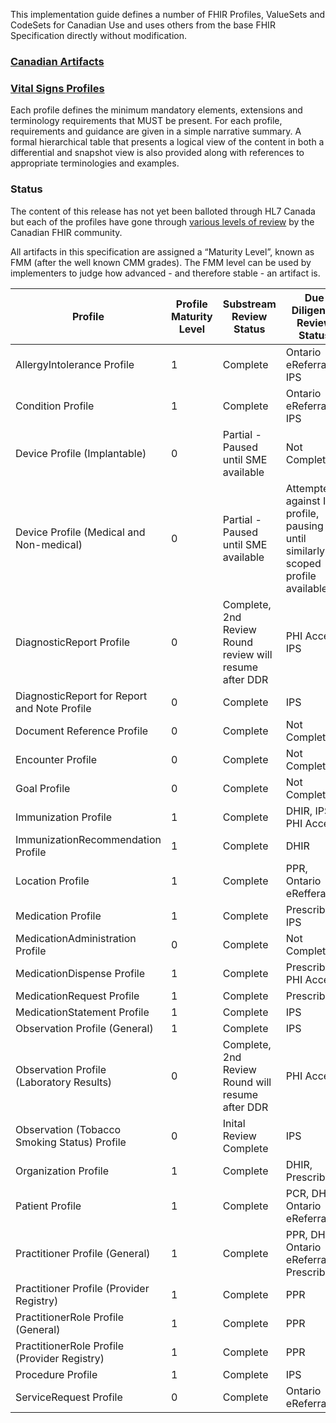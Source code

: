 This implementation guide defines a number of FHIR Profiles, ValueSets and CodeSets for Canadian Use and uses others from the base FHIR Specification directly without modification.

### <a href="artifacts.html">Canadian Artifacts</a>
### <a href="vitalsigns-profiles.html">Vital Signs Profiles</a>

Each profile defines the minimum mandatory elements, extensions and terminology requirements that MUST be present. For each profile, requirements and guidance are given in a simple narrative summary. A formal hierarchical table that presents a logical view of the content in both a differential and snapshot view is also provided along with references to appropriate terminologies and examples.

### Status

The content of this release has not yet been balloted through HL7 Canada but each of the profiles have gone through [various levels of review](developmentprocess.html#review-process) by the Canadian FHIR community.

All artifacts in this specification are assigned a “Maturity Level”, known as FMM (after the well known CMM grades). The FMM level can be used by implementers to judge how advanced - and therefore stable - an artifact is.

| Profile <br> | Profile Maturity <br> Level <br> | Substream <br>Review Status <br> | Due Diligence<br> Review Status <br> |
|---|---|---|---|
| AllergyIntolerance Profile | 1 | Complete | Ontario eReferral, IPS |
| Condition Profile | 1 | Complete | Ontario eReferral, IPS |
| Device Profile (Implantable) | 0 | Partial - Paused until SME available | Not Complete |
| Device Profile (Medical and Non-medical) | 0 | Partial - Paused until SME available | Attempted against IPS profile, pausing until similarly scoped profile available |
| DiagnosticReport Profile | 0 | Complete, 2nd Review Round review will resume after DDR | PHI Access, IPS |
| DiagnosticReport for Report and Note Profile | 0 | Complete | IPS |
| Document Reference Profile | 0 | Complete | Not Complete |
| Encounter Profile | 0 | Complete | Not Complete |
| Goal Profile | 0 | Complete | Not Complete |
| Immunization Profile | 1 | Complete | DHIR, IPS, PHI Access |
| ImmunizationRecommendation Profile | 1 | Complete | DHIR |
| Location Profile | 1 | Complete | PPR, Ontario eRefferal |
| Medication Profile | 1 | Complete | PrescribeIT, IPS |
| MedicationAdministration Profile | 0 | Complete | Not Complete |
| MedicationDispense Profile | 1 | Complete | PrescribeIT, PHI Access |
| MedicationRequest Profile | 1 | Complete | PrescribeIT |
| MedicationStatement Profile | 1 | Complete | IPS |
| Observation Profile (General) | 1 | Complete | IPS |
| Observation Profile (Laboratory Results) | 0 | Complete, 2nd Review Round will resume after DDR | PHI Access |
| Observation (Tobacco Smoking Status) Profile | 0 | Inital Review Complete | IPS |
| Organization Profile | 1 | Complete | DHIR, PrescribeIT |
| Patient Profile | 1 | Complete | PCR, DHIR, Ontario eReferral |
| Practitioner Profile (General) | 1 | Complete | PPR, DHIR, Ontario eReferral, PrescribeIT |
| Practitioner Profile (Provider Registry) | 1 | Complete | PPR |
| PractitionerRole Profile (General) | 1 | Complete | PPR |
| PractitionerRole Profile (Provider Registry) | 1 | Complete | PPR |
| Procedure Profile | 1 | Complete | IPS |
| ServiceRequest Profile | 0 | Complete | Ontario eReferral |

<!-- Todo: examples, capabilitystatement, TestScenario? -->
